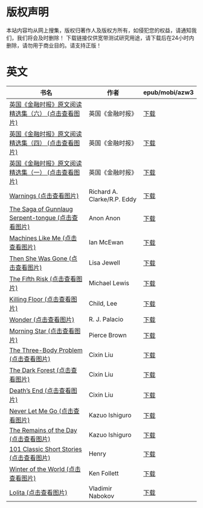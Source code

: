 # 版权声明

本站内容均从网上搜集，版权归著作人及版权方所有，如侵犯您的权益，请通知我们，我们将会及时删除！ 下载链接仅供宽带测试研究用途，请下载后在24小时内删除，请勿用于商业目的。请支持正版！

# 英文

| 书名 | 作者 | epub/mobi/azw3 |
| --- | --- | --- |
| [英国《金融时报》原文阅读精选集（六） (点击查看图片)](https://www.dushupai.com/attachment/2024/06/07/25a1cb50b9f940d1.jpg) | 英国《金融时报》 | [下载](https://url89.ctfile.com/f/31084289-1357043296-42eb15?p=8866) |
| [英国《金融时报》原文阅读精选集（四） (点击查看图片)](https://www.dushupai.com/attachment/2024/06/07/a80db187fbc117c9.jpg) | 英国《金融时报》 | [下载](https://url89.ctfile.com/f/31084289-1357042927-6a87ec?p=8866) |
| [英国《金融时报》原文阅读精选集（一） (点击查看图片)](https://www.dushupai.com/attachment/2024/06/07/f645e8b5ff1b3773.jpg) | 英国《金融时报》 | [下载](https://url89.ctfile.com/f/31084289-1357042762-ba6b8b?p=8866) |
| [Warnings (点击查看图片)](https://www.dushupai.com/attachment/2024/06/06/7d6aba124beaadd2.jpg) | Richard A. Clarke/R.P. Eddy | [下载](链接未找到) |
| [The Saga of Gunnlaug Serpent-tongue (点击查看图片)](https://www.dushupai.com/attachment/2024/06/06/41bd300e0fcb5a70.jpg) | Anon Anon | [下载](https://url89.ctfile.com/f/31084289-1357029748-cd4b3f?p=8866) |
| [Machines Like Me (点击查看图片)](https://www.dushupai.com/attachment/2024/06/06/b52d4700eaa73751.jpg) | Ian McEwan | [下载](https://url89.ctfile.com/f/31084289-1357029739-328612?p=8866) |
| [Then She Was Gone (点击查看图片)](https://www.dushupai.com/attachment/2024/06/04/8d4918f3c2fa28d6.jpg) | Lisa Jewell | [下载](https://url89.ctfile.com/f/31084289-1357023349-f937e5?p=8866) |
| [The Fifth Risk (点击查看图片)](https://www.dushupai.com/attachment/2024/06/04/f33bcce95324efdc.jpg) | Michael Lewis | [下载](https://url89.ctfile.com/f/31084289-1357022572-e36b2f?p=8866) |
| [Killing Floor (点击查看图片)](https://www.dushupai.com/attachment/2024/06/04/1c43d2d1ae0ad15d.jpg) | Child, Lee | [下载](https://url89.ctfile.com/f/31084289-1357020754-1c2d0f?p=8866) |
| [Wonder (点击查看图片)](https://www.dushupai.com/attachment/2024/06/03/7491034ab1d1e792.jpg) | R. J. Palacio | [下载](https://url89.ctfile.com/f/31084289-1357017160-80e85a?p=8866) |
| [Morning Star (点击查看图片)](https://www.dushupai.com/attachment/2024/06/02/24a1217557762b84.jpg) | Pierce Brown | [下载](链接未找到) |
| [The Three-Body Problem (点击查看图片)](https://www.dushupai.com/attachment/2024/06/02/efae7e8b0a8b8a0f.jpg) | Cixin Liu | [下载](https://url89.ctfile.com/f/31084289-1357013644-82ce19?p=8866) |
| [The Dark Forest (点击查看图片)](https://www.dushupai.com/attachment/2024/06/02/d7797db2a69c62e7.jpg) | Cixin Liu | [下载](https://url89.ctfile.com/f/31084289-1357013641-7de59a?p=8866) |
| [Death&#8217;s End (点击查看图片)](https://www.dushupai.com/attachment/2024/06/02/92d8ec355ea4d087.jpg) | Cixin Liu | [下载](https://url89.ctfile.com/f/31084289-1357013638-dd39ad?p=8866) |
| [Never Let Me Go (点击查看图片)](https://www.dushupai.com/attachment/2024/06/02/a348336263013265.jpg) | Kazuo Ishiguro | [下载](https://url89.ctfile.com/f/31084289-1357013593-c4885e?p=8866) |
| [The Remains of the Day (点击查看图片)](https://www.dushupai.com/attachment/2024/06/02/238f20ef9d5e65f9.jpg) | Kazuo Ishiguro | [下载](https://url89.ctfile.com/f/31084289-1357013581-23b14c?p=8866) |
| [101 Classic Short Stories (点击查看图片)](https://www.dushupai.com/attachment/2024/06/02/f3731ba047f9e071.jpg) | Henry | [下载](https://url89.ctfile.com/f/31084289-1357013203-22727d?p=8866) |
| [Winter of the World (点击查看图片)](https://www.dushupai.com/attachment/2024/06/02/3dd019dfd5cb4cea.jpg) | Ken Follett | [下载](https://url89.ctfile.com/f/31084289-1357013173-f5d994?p=8866) |
| [Lolita (点击查看图片)](https://www.dushupai.com/attachment/2024/06/02/461ae4c5a245cf5f.jpg) | Vladimir Nabokov | [下载](https://url89.ctfile.com/f/31084289-1357009768-8023b1?p=8866) |
